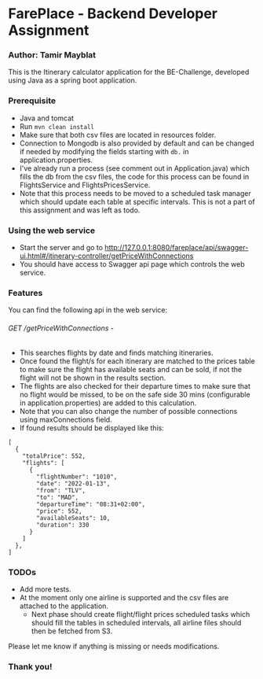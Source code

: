 # FarePlace - Backend Developer Assignment
### Author: Tamir Mayblat

This is the Itinerary calculator application for the BE-Challenge, developed using Java as a spring boot application.

### Prerequisite
* Java and tomcat
* Run ```mvn clean install```
* Make sure that both csv files are located in resources folder.  
* Connection to Mongodb is also provided by default and can be changed if needed by modifying the fields starting with ```db.``` in application.properties.
* I've already run a process (see comment out in Application.java) which fills the db from the csv files, the code for this process can be found in FlightsService and FlightsPricesService.
* Note that this process needs to be moved to a scheduled task manager which should update each table at specific intervals. This is not a part of this assignment and was left as todo.

### Using the web service
* Start the server and go to http://127.0.0.1:8080/fareplace/api/swagger-ui.html#/itinerary-controller/getPriceWithConnections
* You should have access to Swagger api page which controls the web service.

### Features
You can find the following api in the web service:

###### GET /getPriceWithConnections -
* This searches flights by date and finds matching itineraries.
* Once found the flight/s for each itinerary are matched to the prices table to make sure the flight has available seats and can be sold, if not the flight will not be shown in the results section.
* The flights are also checked for their departure times to make sure that no flight would be missed, to be on the safe side 30 mins (configurable in application.properties) are added to this calculation.
* Note that you can also change the number of possible connections using maxConnections field.
* If found results should be displayed like this:
```
[
  {
    "totalPrice": 552,
    "flights": [
      {
        "flightNumber": "1010",
        "date": "2022-01-13",
        "from": "TLV",
        "to": "MAD",
        "departureTime": "08:31+02:00",
        "price": 552,
        "availableSeats": 10,
        "duration": 330
      }
    ]
  },
]
```

### TODOs
* Add more tests.
* At the moment only one airline is supported and the csv files are attached to the application. 
  * Next phase should create flight/flight prices scheduled tasks which should fill the tables in scheduled intervals, all airline files should then be fetched from S3.

Please let me know if anything is missing or needs modifications.
### Thank you!
